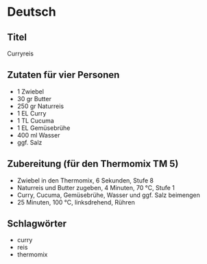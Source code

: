 # Deutsch

## Titel

Curryreis

## Zutaten für vier Personen

* 1 Zwiebel
* 30 gr Butter
* 250 gr Naturreis
* 1 EL Curry
* 1 TL Cucuma
* 1 EL Gemüsebrühe
* 400 ml Wasser
* ggf. Salz

## Zubereitung (für den Thermomix TM 5)

* Zwiebel in den Thermomix, 6 Sekunden, Stufe 8
* Naturreis und Butter zugeben, 4 Minuten, 70 °C, Stufe 1
* Curry, Cucuma, Gemüsebrühe, Wasser und ggf. Salz beimengen
* 25 Minuten, 100 °C, linksdrehend, Rühren

## Schlagwörter

* curry
* reis
* thermomix

